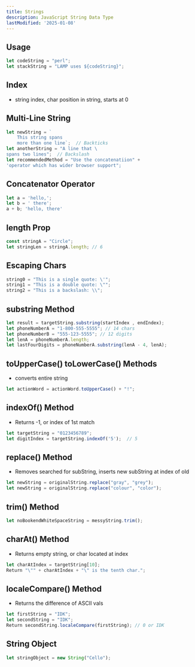 ```yaml
---
title: Strings
description: JavaScript String Data Type
lastModified: '2025-01-08'
---
```


## Usage

```js
let codeString = "perl";
let stackString = "LAMP uses ${codeString}";
```

## Index

- string index, char position in string, starts at 0

## Multi-Line String

```js
let newString = `
    This string spans
    more than one line`;  // Backticks
let anotherString = "A line that \
spans two lines";  // Backslash
let recommendedMethod = "Use the concatenatiion" +
'operator which has wider browser support";
```

## Concatenator Operator

```js
let a = 'hello,';
let b = ' there';
a + b; 'hello, there'
```

## length Prop

```js
const stringA = "Circle";
let stringLen = stringA.length; // 6
```

## Escaping Chars

```js
string0 = "This is a single quote: \'";
string1 = "This is a double quote: \"";
string2 = "This is a backslash: \\";

```

## substring Method

```js
let result = targetString.substring(startIndex , endIndex);
let phoneNumberA = "1-800-555-5555"; // 14 chars
let phoneNumberB = "555-123-5555"; // 12 digits
let lenA = phoneNumberA.length;
let lastFourDigits = phoneNumberA.substring(lenA - 4, lenA);
```

## toUpperCase() toLowerCase() Methods

- converts entire string

```js
let actionWord = actionWord.toUpperCase() + "!";
```

## indexOf() Method

- Returns -1, or index of 1st match

```js
let targetString = "0123456789";
let digitIndex = targetString.indexOf('5');  // 5
```

## replace() Method

- Removes searched for subString, inserts new subString at index of old

```js
let newString = originalString.replace("gray", "grey");
let newString = originalString.replace("colour", "color");
```

## trim() Method

```js
let noBookendWhiteSpaceString = messyString.trim();
```

## charAt() Method

- Returns empty string, or char located at index

```js
let charAtIndex = targetString[10];
Return "\"" + charAtIndex + "\" is the tenth char.";
```

## localeCompare() Method

- Returns the difference of ASCII vals

```js
let firstString = "IDK";
let secondString = "IDK";
Return secondString.localeCompare(firstString); // 0 or IDK
```

## String Object

```js
let stringObject = new String("Cello");
```
